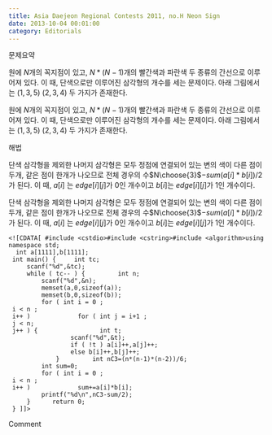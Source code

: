 ```yaml
---
title: Asia Daejeon Regional Contests 2011, no.H Neon Sign
date: 2013-10-04 00:01:00
category: Editorials
---
```


문제요약

원에 $N$개의 꼭지점이 있고, $N*(N-1)$개의 빨간색과 파란색 두 종류의 간선으로 이루어져 있다. 이 때, 단색으로만 이루어진 삼각형의 개수를 세는 문제이다. 아래 그림에서는 $(1,3,5)$ $(2,3,4)$ 두 가지가 존재한다.

원에 $N$개의 꼭지점이 있고, $N*(N-1)$개의 빨간색과 파란색 두 종류의 간선으로 이루어져 있다. 이 때, 단색으로만 이루어진 삼각형의 개수를 세는 문제이다. 아래 그림에서는 $(1,3,5)$ $(2,3,4)$ 두 가지가 존재한다.





해법

단색 삼각형을 제외한 나머지 삼각형은 모두 정점에 연결되어 있는 변의 색이 다른 점이 두개, 같은 점이 한개가 나오므로 전체 경우의 수$N\choose{3}$$-sum(a[i]*b[i])/2$가 된다. 이 때, $a[i]$ 는 $edge[i][j]$가 0인 개수이고 $b[i]$는 $edge[i][j]$가 1인 개수이다.

단색 삼각형을 제외한 나머지 삼각형은 모두 정점에 연결되어 있는 변의 색이 다른 점이 두개, 같은 점이 한개가 나오므로 전체 경우의 수$N\choose{3}$$-sum(a[i]*b[i])/2$가 된다. 이 때, $a[i]$ 는 $edge[i][j]$가 0인 개수이고 $b[i]$는 $edge[i][j]$가 1인 개수이다.


```
<![CDATA[ #include <cstdio>#include <cstring>#include <algorithm>using namespace std;
  int a[1111],b[1111];
 int main() {     int tc;
     scanf("%d",&tc);
     while ( tc-- ) {         int n;
         scanf("%d",&n);
         memset(a,0,sizeof(a));
         memset(b,0,sizeof(b));
         for ( int i = 0 ;
 i < n ;
 i++ )             for ( int j = i+1 ;
 j < n;
 j++ ) {                 int t;
                 scanf("%d",&t);
                 if ( !t ) a[i]++,a[j]++;
                 else b[i]++,b[j]++;
             }         int nC3=(n*(n-1)*(n-2))/6;
         int sum=0;
         for ( int i = 0 ;
 i < n ;
 i++ )             sum+=a[i]*b[i];
         printf("%d\n",nC3-sum/2);
     }      return 0;
 } ]]>
```
Comment

